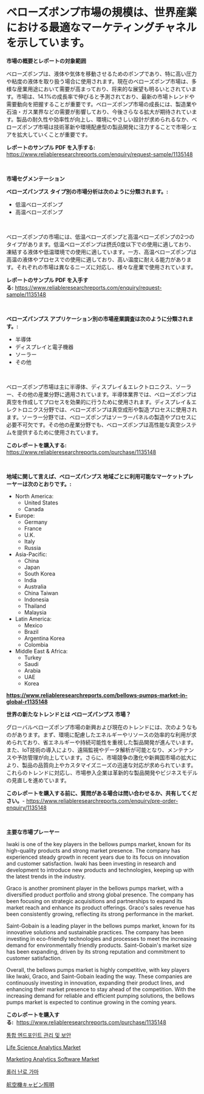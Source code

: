 <p><h1>ベローズポンプ市場の規模は、世界産業における最適なマーケティングチャネルを示しています。</h1></p><p><strong>市場の概要とレポートの対象範囲</strong></p>
<p><p>ベローズポンプは、液体や気体を移動させるためのポンプであり、特に高い圧力や粘度の液体を取り扱う場合に使用されます。現在のベローズポンプ市場は、多様な産業用途において需要が高まっており、将来的な展望も明るいとされています。市場は、14.1%の成長率で伸びると予測されており、最新の市場トレンドや需要動向を把握することが重要です。ベローズポンプ市場の成長には、製造業や石油・ガス業界などの需要が影響しており、今後さらなる拡大が期待されています。製品の耐久性や効率性が向上し、環境にやさしい設計が求められるなか、ベローズポンプ市場は技術革新や環境配慮型の製品開発に注力することで市場シェアを拡大していくことが重要です。</p></p>
<p><strong>レポートのサンプル PDF を入手する:</strong> <a href="https://www.reliableresearchreports.com/enquiry/request-sample/1135148">https://www.reliableresearchreports.com/enquiry/request-sample/1135148</a></p>
<p>&nbsp;</p>
<p><strong>市場セグメンテーション</strong></p>
<p><strong>ベローズパンプス タイプ別の市場分析は次のように分類されます。:</strong></p>
<p><ul><li>低温ベローズポンプ</li><li>高温ベローズポンプ</li></ul></p>
<p>&nbsp;</p>
<p><p>ベローズポンプの市場には、低温ベローズポンプと高温ベローズポンプの2つのタイプがあります。低温ベローズポンプは摂氏0度以下での使用に適しており、凍結する液体や低温環境での使用に適しています。一方、高温ベローズポンプは高温の液体やプロセスでの使用に適しており、高い温度に耐える能力があります。それぞれの市場は異なるニーズに対応し、様々な産業で使用されています。</p></p>
<p><strong>レポートのサンプル PDF を入手する:</strong>&nbsp;<a href="https://www.reliableresearchreports.com/enquiry/request-sample/1135148">https://www.reliableresearchreports.com/enquiry/request-sample/1135148</a></p>
<p>&nbsp;</p>
<p><strong> ベローズパンプス アプリケーション別の市場産業調査は次のように分類されます。:</strong></p>
<p><ul><li>半導体</li><li>ディスプレイと電子機器</li><li>ソーラー</li><li>その他</li></ul></p>
<p>&nbsp;</p>
<p><p>ベローズポンプ市場は主に半導体、ディスプレイ＆エレクトロニクス、ソーラー、その他の産業分野に適用されています。半導体業界では、ベローズポンプは真空を作成してプロセスを効果的に行うために使用されます。ディスプレイ＆エレクトロニクス分野では、ベローズポンプは真空成形や製造プロセスに使用されます。ソーラー分野では、ベローズポンプはソーラーパネルの製造やプロセスに必要不可欠です。その他の産業分野でも、ベローズポンプは高性能な真空システムを提供するために使用されています。</p></p>
<p><strong>このレポートを購入する:</strong>&nbsp; <a href="https://www.reliableresearchreports.com/purchase/1135148">https://www.reliableresearchreports.com/purchase/1135148</a></p>
<p>&nbsp;</p>
<p><strong>地域に関して言えば、ベローズパンプス 地域ごとに利用可能なマーケットプレーヤーは次のとおりです。:</strong></p>
<p><ul>
    <li>
        North America:
        <ul>
            <li>United States</li>
            <li>Canada</li>
        </ul>
    </li>
    <li>
        Europe:
        <ul>
            <li>Germany</li>
            <li>France</li>
            <li>U.K.</li>
            <li>Italy</li>
            <li>Russia</li>
        </ul>
    </li>
    <li>
        Asia-Pacific:
        <ul>
            <li>China</li>
            <li>Japan</li>
            <li>South Korea</li>
            <li>India</li>
            <li>Australia</li>
            <li>China Taiwan</li>
            <li>Indonesia</li>
            <li>Thailand</li>
            <li>Malaysia</li>
        </ul>
    </li>
    <li>
        Latin America:
        <ul>
            <li>Mexico</li>
            <li>Brazil</li>
            <li>Argentina Korea</li>
            <li>Colombia</li>
        </ul>
    </li>
    <li>
        Middle East & Africa:
        <ul>
            <li>Turkey</li>
            <li>Saudi</li>
            <li>Arabia</li>
            <li>UAE</li>
            <li>Korea</li>
        </ul>
    </li>
    </ul></p>
<p><strong><a href="https://www.reliableresearchreports.com/bellows-pumps-market-in-global-r1135148">https://www.reliableresearchreports.com/bellows-pumps-market-in-global-r1135148</a></strong>&nbsp;</p>
<p><strong>世界の新たなトレンドとは ベローズパンプス 市場？</strong></p>
<p><p>グローバルベローズポンプ市場の新興および現在のトレンドには、次のようなものがあります。まず、環境に配慮したエネルギーやリソースの効率的な利用が求められており、省エネルギーや持続可能性を重視した製品開発が進んでいます。また、IoT技術の導入により、遠隔監視やデータ解析が可能となり、メンテナンスや予防管理が向上しています。さらに、市場競争の激化や新興国市場の拡大により、製品の品質向上やカスタマイズニーズの迅速な対応が求められています。これらのトレンドに対応し、市場参入企業は革新的な製品開発やビジネスモデルの見直しを進めています。</p></p>
<p><strong>このレポートを購入する前に、質問がある場合は問い合わせるか、共有してください。</strong>- <a href="https://www.reliableresearchreports.com/enquiry/pre-order-enquiry/1135148">https://www.reliableresearchreports.com/enquiry/pre-order-enquiry/1135148</a></p>
<p>&nbsp;</p>
<p><strong>主要な市場プレーヤー</strong></p>
<p><p>Iwaki is one of the key players in the bellows pumps market, known for its high-quality products and strong market presence. The company has experienced steady growth in recent years due to its focus on innovation and customer satisfaction. Iwaki has been investing in research and development to introduce new products and technologies, keeping up with the latest trends in the industry.</p><p>Graco is another prominent player in the bellows pumps market, with a diversified product portfolio and strong global presence. The company has been focusing on strategic acquisitions and partnerships to expand its market reach and enhance its product offerings. Graco's sales revenue has been consistently growing, reflecting its strong performance in the market.</p><p>Saint-Gobain is a leading player in the bellows pumps market, known for its innovative solutions and sustainable practices. The company has been investing in eco-friendly technologies and processes to meet the increasing demand for environmentally friendly products. Saint-Gobain's market size has been expanding, driven by its strong reputation and commitment to customer satisfaction.</p><p>Overall, the bellows pumps market is highly competitive, with key players like Iwaki, Graco, and Saint-Gobain leading the way. These companies are continuously investing in innovation, expanding their product lines, and enhancing their market presence to stay ahead of the competition. With the increasing demand for reliable and efficient pumping solutions, the bellows pumps market is expected to continue growing in the coming years.</p></p>
<p><strong>このレポートを購入する:</strong>&nbsp;&nbsp;<a href="https://www.reliableresearchreports.com/purchase/1135148">https://www.reliableresearchreports.com/purchase/1135148</a></p>
<p><p><a href="https://medium.com/@lizaheller2023/%ED%86%B5%ED%95%A9-%EC%97%94%EB%93%9C%ED%8F%AC%EC%9D%B8%ED%8A%B8-%EA%B4%80%EB%A6%AC-%EB%B0%8F-%EB%B3%B4%EC%95%88-%EC%8B%9C%EC%9E%A5-%EC%8B%9C%EC%9E%A5-%EC%A0%90%EC%9C%A0%EC%9C%A8-%EC%8B%9C%EC%9E%A5-%EB%8F%99%ED%96%A5-%EB%B0%8F-%EB%AF%B8%EB%9E%98-%EC%84%B1%EC%9E%A5-%ED%83%90%EC%83%89-350462cb7065">통합 엔드포인트 관리 및 보안</a></p><p><a href="https://github.com/jodemen/Market-Research-Report-List-2/blob/main/life-science-analytics-market.md">Life Science Analytics Market</a></p><p><a href="https://github.com/Sarissaschmalingtr6fz2739/Market-Research-Report-List-2/blob/main/marketing-analytics-software-market.md">Marketing Analytics Software Market</a></p><p><a href="https://medium.com/@bereniceroberts1978/%EB%A1%A4%EB%9F%AC-%ED%95%98%EC%8A%A4-%EC%98%A4%EB%B8%90-%EC%8B%9C%EC%9E%A5%EC%9D%80-%EC%8B%9C%EC%9E%A5-%EC%A0%90%EC%9C%A0%EC%9C%A8-%EA%B7%9C%EB%AA%A8-%EB%B0%8F-2031%EB%85%84%EA%B9%8C%EC%A7%80-%EC%98%88%EC%83%81%EB%90%9C-%EC%98%88%EC%B8%A1%EC%97%90-%EC%B4%88%EC%A0%90%EC%9D%84-%EB%A7%9E%EC%B6%A5%EB%8B%88%EB%8B%A4-05f30741d7b2">롤러 난로 가마</a></p><p><a href="https://medium.com/@barrycuda1974/%E8%88%AA%E7%A9%BA%E6%A9%9F%E3%82%AD%E3%83%A3%E3%83%93%E3%83%B3%E3%83%A9%E3%82%A4%E3%83%86%E3%82%A3%E3%83%B3%E3%82%B0%E5%B8%82%E5%A0%B4%E8%A6%8F%E6%A8%A1-%E5%B8%82%E5%A0%B4%E8%A6%8B%E9%80%9A%E3%81%97%E3%81%A8%E5%B8%82%E5%A0%B4%E4%BA%88%E6%B8%AC-2024%E5%B9%B4%E3%81%8B%E3%82%892031%E5%B9%B4-d02562114873">航空機キャビン照明</a></p></p>